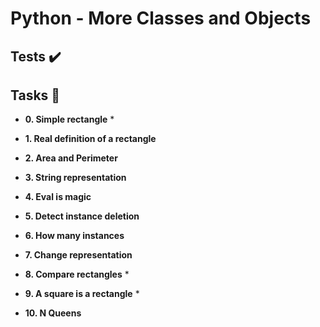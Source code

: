 # Python - More Classes and Objects



## Tests :heavy_check_mark:


## Tasks :page_with_curl:

* **0. Simple rectangle**
  *
* **1. Real definition of a rectangle**
  
* **2. Area and Perimeter**
  

* **3. String representation**
  
* **4. Eval is magic**
  
* **5. Detect instance deletion**
 
* **6. How many instances**
 
* **7. Change representation**
  

* **8. Compare rectangles**
  *

* **9. A square is a rectangle**
  *

* **10. N Queens**
  

